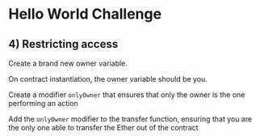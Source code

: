 # Hello World Challenge

## 4) Restricting access

Create a brand new owner variable.

On contract instantiation, the owner variable should be you.

Create a modifier `onlyOwner` that ensures that only the owner is the one performing an action

Add the `onlyOwner` modifier to the transfer function, ensuring that you are the only one able to transfer the Ether out of the contract